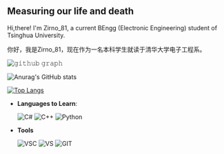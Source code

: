 ## Measuring our life and death

Hi,there! I'm Zirno_81, a current BEngg (Electronic Engineering) student of Tsinghua University.

你好，我是Zirno_81，现在作为一名本科学生就读于清华大学电子工程系。

![𝚐𝚒𝚝𝚑𝚞𝚋 𝚐𝚛𝚊𝚙𝚑](https://activity-graph.herokuapp.com/graph?username=konpoku&theme=react-dark&hide_border=true&area=true)

![Anurag's GitHub stats](https://github-readme-stats.vercel.app/api?username=konpoku&show_icons=true&theme=radical)

[![Top Langs](https://github-readme-stats.vercel.app/api/top-langs/?username=konpoku&layout=compact)](https://github.com/anuraghazra/github-readme-stats)

- **Languages to Learn**:
    
    ![C#](https://camo.githubusercontent.com/04973c24b5ea105264e308486736867d1894f5cf49acba7a3d38d1a5cc0ef80c/68747470733a2f2f696d672e736869656c64732e696f2f62616467652f432532332d3233393132303f7374796c653d666f722d7468652d6261646765266c6f676f3d637368617270266c6f676f436f6c6f723d7768697465)
    ![C++](https://img.shields.io/badge/C++%20-%2300599C.svg?style=for-the-badge&logo=c%2B%2B&logoColor=white)
    ![Python](https://img.shields.io/badge/Python%20-%2314354C.svg?style=for-the-badge&logo=python&logoColor=white)

- **Tools**

    ![VSC](https://img.shields.io/badge/Visual_Studio_Code-0078D4?style=for-the-badge&logo=visual%20studio%20code&logoColor=white)
    ![VS](https://camo.githubusercontent.com/87e6a3ddf384d02fbc0fba1fde6d435f1cc39521b7f1133922f254fe5078fca3/68747470733a2f2f696d672e736869656c64732e696f2f62616467652f56697375616c25323053747564696f2d3543324439313f7374796c653d666f722d7468652d6261646765266c6f676f3d76697375616c25323073747564696f266c6f676f436f6c6f723d7768697465)
    ![GIT](https://img.shields.io/badge/git%20-%23F05033.svg?&style=for-the-badge&logo=git&logoColor=white)

